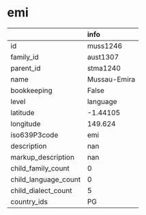 # emi
|                      | info         |
|:---------------------|:-------------|
| id                   | muss1246     |
| family_id            | aust1307     |
| parent_id            | stma1240     |
| name                 | Mussau-Emira |
| bookkeeping          | False        |
| level                | language     |
| latitude             | -1.44105     |
| longitude            | 149.624      |
| iso639P3code         | emi          |
| description          | nan          |
| markup_description   | nan          |
| child_family_count   | 0            |
| child_language_count | 0            |
| child_dialect_count  | 5            |
| country_ids          | PG           |